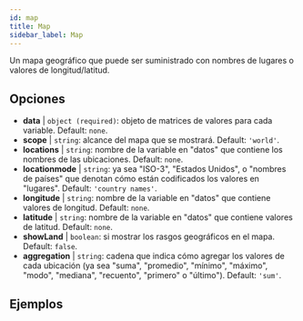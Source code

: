 ```yaml
---
id: map
title: Map
sidebar_label: Map
---
```


Un mapa geográfico que puede ser suministrado con nombres de lugares o valores de longitud/latitud.

## Opciones

* __data__ | `object (required)`: objeto de matrices de valores para cada variable. Default: `none`.
* __scope__ | `string`: alcance del mapa que se mostrará. Default: `'world'`.
* __locations__ | `string`: nombre de la variable en "datos" que contiene los nombres de las ubicaciones. Default: `none`.
* __locationmode__ | `string`: ya sea "ISO-3", "Estados Unidos", o "nombres de países" que denotan cómo están codificados los valores en "lugares". Default: `'country names'`.
* __longitude__ | `string`: nombre de la variable en "datos" que contiene valores de longitud. Default: `none`.
* __latitude__ | `string`: nombre de la variable en "datos" que contiene valores de latitud. Default: `none`.
* __showLand__ | `boolean`: si mostrar los rasgos geográficos en el mapa. Default: `false`.
* __aggregation__ | `string`: cadena que indica cómo agregar los valores de cada ubicación (ya sea "suma", "promedio", "mínimo", "máximo", "modo", "mediana", "recuento", "primero" o "último"). Default: `'sum'`.


## Ejemplos
